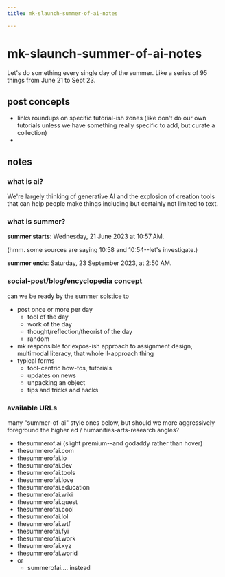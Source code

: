 ```yaml
---
title: mk-slaunch-summer-of-ai-notes

---
```


# mk-slaunch-summer-of-ai-notes

Let's do something every single day of the summer. Like a series of 95 things from June 21 to Sept 23.

## post concepts

- links roundups on specific tutorial-ish zones (like don't do our own tutorials unless we have something really specific to add, but curate a collection)
- 

## notes

### what is ai?

We're largely thinking of generative AI and the explosion of creation tools that can help people make things including but certainly not limited to text.

### what is summer?


**summer starts**: Wednesday, 21 June 2023 at 10:57 AM.

(hmm. some sources are saying 10:58 and 10:54--let's investigate.)

**summer ends**: Saturday, 23 September 2023, at 2:50 AM.


### social-post/blog/encyclopedia concept

can we be ready by the summer solstice to
- post once or more per day
    - tool of the day
    - work of the day
    - thought/reflection/theorist of the day
    - random
- mk responsible for expos-ish approach to assignment design, multimodal literacy, that whole ll-approach thing
- typical forms
    - tool-centric how-tos, tutorials
    - updates on news
    - unpacking an object
    - tips and tricks and hacks

### available URLs

many "summer-of-ai" style ones below, but should we more aggressively foreground the higher ed / humanities-arts-research angles?

- thesummerof.ai (slight premium--and godaddy rather than hover)
- thesummerofai.com
- thesummerofai.io
- thesummerofai.dev
- thesummerofai.tools
- thesummerofai.love
- thesummerofai.education
- thesummerofai.wiki
- thesummerofai.quest
- thesummerofai.cool
- thesummerofai.lol
- thesummerofai.wtf
- thesummerofai.fyi
- thesummerofai.work
- thesummerofai.xyz
- thesummerofai.world
- or
    - summerofai.... instead
